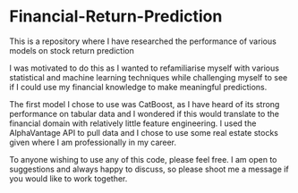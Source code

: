 # Financial-Return-Prediction
This is a repository where I have researched the performance of various models on stock return prediction 

I was motivated to do this as I wanted to refamiliarise myself with various statistical and machine learning techniques while challenging myself to see if I could use my financial knowledge to make meaningful predictions. 

The first model I chose to use was CatBoost, as I have heard of its strong performance on tabular data and I wondered if this would translate to the financial domain with relatively little feature engineering. I used the AlphaVantage API to pull data and I chose to use some real estate stocks given where I am professionally in my career. 

To anyone wishing to use any of this code, please feel free. I am open to suggestions and always happy to discuss, so please shoot me a message if you would like to work together. 
